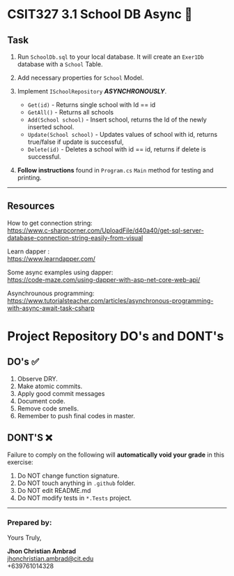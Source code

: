 # CSIT327 3.1 School DB Async 🏫

## Task
1. Run `SchoolDb.sql` to your local database. 
It will create an `Exer1Db` database with a `School` Table.

2. Add necessary properties for `School` Model.
3. Implement `ISchoolRepository` _**ASYNCHRONOUSLY**_.
	 - `Get(id)` - Returns single school with Id == id
	 - `GetAll()` - Returns all schools
	 - `Add(School school)` - Insert school, returns the Id of the newly inserted school.
	 - `Update(School school)` - Updates values of school with id, returns true/false if update is successful,
	 - `Delete(id)` - Deletes a school with id == id, returns if delete is successful.

4. **Follow instructions** found in `Program.cs` `Main` method for testing and printing.


----
## Resources
How to get connection string: \
https://www.c-sharpcorner.com/UploadFile/d40a40/get-sql-server-database-connection-string-easily-from-visual

Learn dapper :\
https://www.learndapper.com/

Some async examples using dapper:\
https://code-maze.com/using-dapper-with-asp-net-core-web-api/

Asynchrounous programming:\
https://www.tutorialsteacher.com/articles/asynchronous-programming-with-async-await-task-csharp
# Project Repository DO's and DONT's

## DO's ✅
1. Observe DRY. 
2. Make atomic commits. 
3. Apply good commit messages 
4. Document code. 
5. Remove code smells.
6. Remember to push final codes in master.

## DONT'S ❌
Failure to comply on the following will **automatically void your grade** in this exercise: 

1. Do NOT change function signature. 
2. Do NOT touch anything in `.github` folder. 
3. Do NOT edit README.md 
4. Do NOT modify tests in `*.Tests` project.


---
### Prepared by:
Yours Truly,

**Jhon Christian Ambrad** \
jhonchristian.ambrad@cit.edu \
+639761014328
